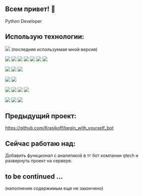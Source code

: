 
<!--
**Krasikoff/Krasikoff** is a ✨ _special_ ✨ repository because its `README.md` (this file) appears on your GitHub profile.

Here are some ideas to get you started:

- 🔭 I’m currently working on ...
- 🌱 I’m currently learning ...
- 👯 I’m looking to collaborate on ...
- 🤔 I’m looking for help with ...
- 💬 Ask me about ...
- 📫 How to reach me: ...
- 😄 Pronouns: ...
- ⚡ Fun fact: ...
-->

## Всем привет! 👋

Python Developer

## Использую технологии:

![](https://img.shields.io/badge/Python-Version:_3.10.13-blue?logo=python&style=plastic) (последняя используемая мной версия)

![](https://img.shields.io/badge/Django-006600?logo=python&style=plastic)
![](https://img.shields.io/badge/DRF-006600?logo=python&style=plastic)
![](https://img.shields.io/badge/FastAPI-009900?logo=python&style=plastic)
![](https://img.shields.io/badge/Flask-00CCFF?logo=python&style=plastic)
![](https://img.shields.io/badge/Pydantic-CCCCCC?logo=python&style=plastic)
![](https://img.shields.io/badge/SQLAlchemy-CCCC99?logo=python&style=plastic)
![](https://img.shields.io/badge/Postgresql-black?logo=python&style=plastic)

![](https://img.shields.io/badge/Aiogram-blue?logo=fastapi&style=plastic)
![](https://img.shields.io/badge/Aiogoogle-red?logo=python&style=plastic)
![](https://img.shields.io/badge/Scrapy-yellow?logo=python&style=plastic)

![](https://img.shields.io/badge/UnitTest-grey?logo=python&style=plastic)
![](https://img.shields.io/badge/Pytest-black?logo=python&style=plastic)

![](https://img.shields.io/badge/Ubuntu-FF6600?logo=python&style=plastic)
![](https://img.shields.io/badge/Docker-blue?logo=python&style=plastic)
![](https://img.shields.io/badge/Nginx-333333?logo=python&style=plastic)
![](https://img.shields.io/badge/Gunicorn-009900?logo=python&style=plastic)

![](https://img.shields.io/badge/HTML-FF3300?logo=python&style=plastic)
![](https://img.shields.io/badge/CSS-white?logo=python&style=plastic)
![](https://img.shields.io/badge/Bootstrap-0033FF?logo=python&style=plastic)

## Предыдущий проект:

https://github.com/Krasikoff/begin_with_yourself_bot

## Сейчас работаю над:

  Добавить функционал с аналитикой в тг бот компании qtech и развернуть проект на сервере.

## to be continued ...

(наполнение содержимым еще не закончено)

